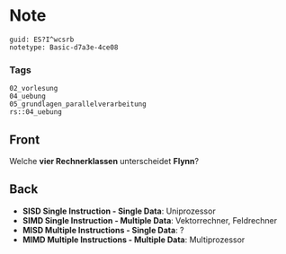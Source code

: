 # Note
```
guid: ES?I^wcsrb
notetype: Basic-d7a3e-4ce08
```

### Tags
```
02_vorlesung
04_uebung
05_grundlagen_parallelverarbeitung
rs::04_uebung
```

## Front
<p>Welche <b>vier Rechnerklassen</b> unterscheidet <b>Flynn</b>?

## Back
<div>
  <div>
    <ul>
      <li><strong>SISD Single Instruction - Single Data</strong>:
      Uniprozessor
      <li><strong>SIMD Single Instruction - Multiple Data</strong>:
      Vektorrechner, Feldrechner
      <li><strong>MISD Multiple Instructions - Single
      Data</strong>: ?
      <li><strong>MIMD Multiple Instructions - Multiple
      Data</strong>: Multiprozessor
    </ul>
  </div>
</div>
